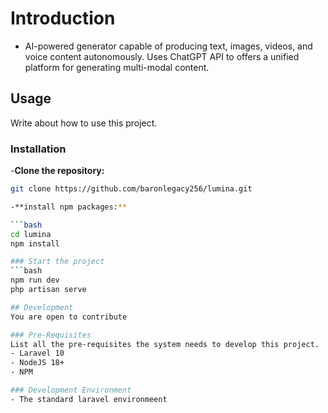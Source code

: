 # Introduction
- AI-powered generator capable of producing text, images, videos, and voice content autonomously. Uses ChatGPT API to offers a unified platform for generating multi-modal content.


## Usage
Write about how to use this project.

### Installation
-**Clone the repository:**

   ```bash
   git clone https://github.com/baronlegacy256/lumina.git
   
-**install npm packages:**

   ```bash
   cd lumina
   npm install

### Start the project
 ```bash
   npm run dev
   php artisan serve

## Development
You are open to contribute

### Pre-Requisites
List all the pre-requisites the system needs to develop this project.
- Laravel 10
- NodeJS 18+
- NPM 

### Development Environment
- The standard laravel environmeent




